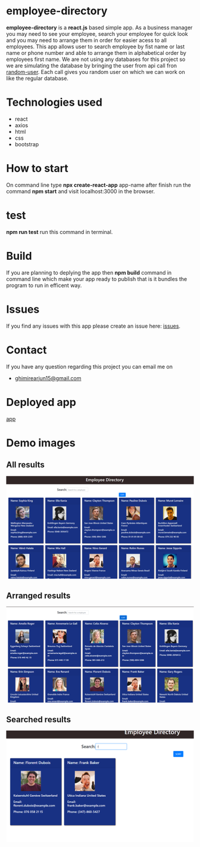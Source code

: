 # employee-directory 
**employee-directory** is a **react.js** based simple app. As a business manager you may need to see your employee,
search your employee for quick look and you may need to arrange them in order for easier acess to all employees.
This app allows user to search employee by fist name or last name or phone number and able to arrange them in alphabetical order by employees first name.
We are not using any databases for this project so we are simulating the database by bringing the user from api call fron [random-user](https://randomuser.me/documentation#howto). Each call gives you random user on which we can work on like the regular database.

# Technologies used
- react
- axios 
- html
- css
- bootstrap

# How to start 
On command line type **npx create-react-app** app-name
after finish run the command **npm start** and visit localhost:3000 in the browser.
# test
**npm run test** run this command in terminal.

# Build
If you are planning to deplying the app then **npm build** command in command line which make your app ready to publish that is it bundles the program to run in efficent way.
# Issues
If you find any issues with this app please create an issue here:
[issues](https://github.com/ghimirear/employee-directory/issues).

# Contact
If you have any question regarding this project you can email me on 
- ghimirearjun15@gmail.com
# Deployed app 
[app](https://ghimirear.github.io/employee-directory/)
# Demo images
## All results 
![all](./images/beforesort.PNG)

## Arranged results
![arranged](./images/aftersort.PNG)

## Searched results 
![search](./images/search.PNG)


